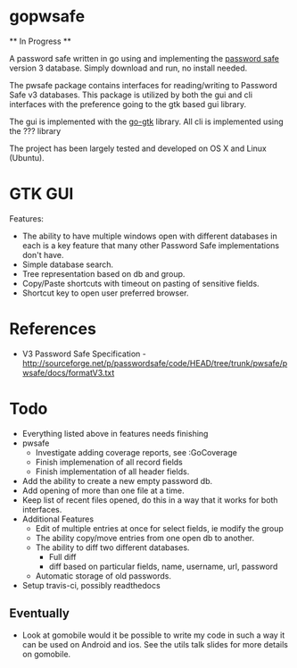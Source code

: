 # gopwsafe

** In Progress **

A password safe written in go using  and implementing the [password safe](http://pwsafe.org/) version 3 database.
Simply download and run, no install needed.

The pwsafe package contains interfaces for reading/writing to Password Safe v3 databases. This package is utilized by both the gui and cli interfaces with the
preference going to the gtk based gui library.

The gui is implemented with the [go-gtk](https://github.com/mattn/go-gtk) library.
All cli is implemented using the ??? library

The project has been largely tested and developed on OS X and Linux (Ubuntu).

# GTK GUI
Features:
- The ability to have multiple windows open with different databases in each is a key feature that many other Password Safe implementations don't have.
- Simple database search.
- Tree representation based on db and group.
- Copy/Paste shortcuts with timeout on pasting of sensitive fields.
- Shortcut key to open user preferred browser.

# References
- V3 Password Safe Specification - http://sourceforge.net/p/passwordsafe/code/HEAD/tree/trunk/pwsafe/pwsafe/docs/formatV3.txt

# Todo
- Everything listed above in features needs finishing
- pwsafe
    - Investigate adding coverage reports, see :GoCoverage
    - Finish implemenation of all record fields
    - Finish implementation of all header fields.
- Add the ability to create a new empty password db.
- Add opening of more than one file at a time.
- Keep list of recent files opened, do this in a way that it works for both interfaces.
- Additional Features
  - Edit of multiple entries at once for select fields, ie modify the group
  - The ability copy/move entries from one open db to another.
  - The ability to diff two different databases.
    - Full diff
    - diff based on particular fields, name, username, url, password
  - Automatic storage of old passwords.
- Setup travis-ci, possibly readthedocs

## Eventually
- Look at gomobile would it be possible to write my code in such a way it can be used on Android and ios. See the utils talk slides for more details on gomobile.
